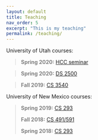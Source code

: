 ```yaml
---
layout: default
title: Teaching
nav_order: 5
excerpt: "This is my teaching"
permalink: /teaching/
---
```

University of Utah courses:
> **<span style="color:grey">Spring 2020:</span>** [HCC seminar](HCCSemSp2020.md)

> **<span style="color:grey">Spring 2020:</span>** [DS 2500](https://utah.instructure.com/courses/604077)

> **<span style="color:grey">Fall 2019:</span>** [CS 3540](https://utah.instructure.com/courses/578741)

University of New Mexico courses:

> **<span style="color:grey">Spring 2019:</span>** [CS 293](CS293Sp2019.md)
> 
> **<span style="color:grey">Fall 2018:</span>** [CS 491/591](CS591.md)
> 
> **<span style="color:grey">Spring 2018:</span>** [CS 293](CS293Sp2018.md)

